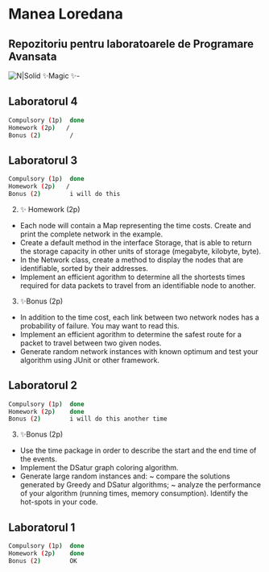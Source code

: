 # Manea Loredana
## Repozitoriu pentru laboratoarele de Programare Avansata

![N|Solid](https://lh3.googleusercontent.com/-RyBB3bk5wIU/VbKcgTgAtvI/AAAAAAAAAo4/kzoZdpBFsI8/s400/txpsspolhjjxxprskstgkxxlvklgutxl.png)
✨Magic ✨- 
## Laboratorul 4
```sh
Compulsory (1p)  done
Homework (2p)   /
Bonus (2)        /
```

## Laboratorul 3
```sh
Compulsory (1p)  done
Homework (2p)   /
Bonus (2)        i will do this
```
2. ✨ Homework (2p)
- Each node will contain a Map representing the time costs. Create and print the complete network in the example.
- Create a default method in the interface Storage, that is able to return the storage capacity in other units of storage (megabyte, kilobyte, byte).
- In the Network class, create a method to display the nodes that are identifiable, sorted by their addresses.
- Implement an efficient agorithm to determine all the shortests times required for data packets to travel from an identifiable node to another.
3. ✨Bonus (2p)
- In addition to the time cost, each link between two network nodes has a probability of failure. You may want to read this.
- Implement an efficient agorithm to determine the safest route for a packet to travel between two given nodes.
- Generate random network instances with known optimum and test your algorithm using JUnit or other framework.



## Laboratorul 2
```sh
Compulsory (1p)  done
Homework (2p)    done
Bonus (2)        i will do this another time
```

3. ✨Bonus (2p)
- Use the time package in order to describe the start and the end time of the events.
- Implement the DSatur graph coloring algorithm.
- Generate large random instances and:
   ~ compare the solutions generated by Greedy and DSatur algorithms;
   ~ analyze the performance of your algorithm (running times, memory consumption). Identify the hot-spots in your code.


## Laboratorul 1
```sh
Compulsory (1p)  done
Homework (2p)    done
Bonus (2)        OK
```










